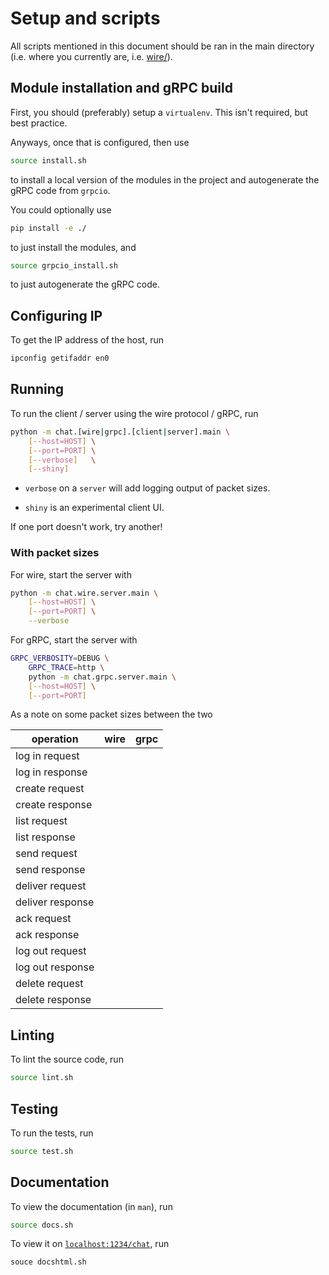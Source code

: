 # Setup and scripts

All scripts mentioned in this document should be ran in the main directory
(i.e. where you currently are, i.e. [wire/](./)).

## Module installation and gRPC build

First, you should (preferably) setup a `virtualenv`. This isn't required,
but best practice.

Anyways, once that is configured, then use

```bash
source install.sh
```

to install a local version of the modules in the project and autogenerate
the gRPC code from `grpcio`.

You could optionally use

```bash
pip install -e ./
```

to just install the modules, and

```bash
source grpcio_install.sh
```

to just autogenerate the gRPC code.

## Configuring IP

To get the IP address of the host, run

```bash
ipconfig getifaddr en0
```

## Running

To run the client / server using the wire protocol / gRPC, run

```bash
python -m chat.[wire|grpc].[client|server].main \
    [--host=HOST] \
    [--port=PORT] \
    [--verbose]   \
    [--shiny]
```

- `verbose` on a `server` will add logging output of packet sizes.

- `shiny` is an experimental client UI.

If one port doesn't work, try another!

### With packet sizes

For wire, start the server with

```bash
python -m chat.wire.server.main \
    [--host=HOST] \
    [--port=PORT] \
    --verbose
```


For gRPC, start the server with

```bash
GRPC_VERBOSITY=DEBUG \
    GRPC_TRACE=http \
    python -m chat.grpc.server.main \
    [--host=HOST] \
    [--port=PORT]
```

As a note on some packet sizes between the two

| operation | wire | grpc |
| --------- | ---- | ---- |
| log in request |  |  |
| log in response |  |  |
| create request |  |  |
| create response |  |  |
| list request |  |  |
| list response |  |  |
| send request |  |  |
| send response |  |  |
| deliver request |  |  |
| deliver response |  |  |
| ack request |  |  |
| ack response |  |  |
| log out request |  |  |
| log out response |  |  |
| delete request |  |  |
| delete response |  |  |

## Linting

To lint the source code, run

```bash
source lint.sh
```

## Testing

To run the tests, run

```bash
source test.sh
```

## Documentation

To view the documentation (in `man`), run

```bash
source docs.sh
```

To view it on [`localhost:1234/chat`](http://localhost:1234/chat), run

```bash
souce docshtml.sh
```
